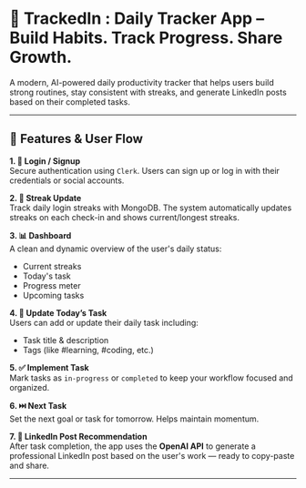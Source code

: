 # 🚀 TrackedIn : Daily Tracker App – Build Habits. Track Progress. Share Growth.

A modern, AI-powered daily productivity tracker that helps users build strong routines, stay consistent with streaks, and generate LinkedIn posts based on their completed tasks.

---

## 🧠 Features & User Flow

**1. 🔐 Login / Signup**  
Secure authentication using `Clerk`. Users can sign up or log in with their credentials or social accounts.

**2. 🔁 Streak Update**  
Track daily login streaks with MongoDB. The system automatically updates streaks on each check-in and shows current/longest streaks.

**3. 📊 Dashboard**  
A clean and dynamic overview of the user's daily status:
- Current streaks
- Today's task
- Progress meter
- Upcoming tasks

**4. 📝 Update Today’s Task**  
Users can add or update their daily task including:
- Task title & description
- Tags (like #learning, #coding, etc.)

**5. ✅ Implement Task**  
Mark tasks as `in-progress` or `completed` to keep your workflow focused and organized.

**6. ⏭️ Next Task**  
Set the next goal or task for tomorrow. Helps maintain momentum.

**7. 🤖 LinkedIn Post Recommendation**  
After task completion, the app uses the **OpenAI API** to generate a professional LinkedIn post based on the user's work — ready to copy-paste and share.

---